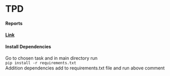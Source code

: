 # TPD

#### Reports
#### [Link](https://drive.google.com/drive/folders/1lNUAfheSgiorXfOeEX_yl6McxNwGfk4F?usp=sharing)

#### Install Dependencies
Go to chosen task and in main directory run <br/>
`pip install -r requirements.txt` <br/>
Addition dependencies add to requirements.txt file and run above comment <br/>
